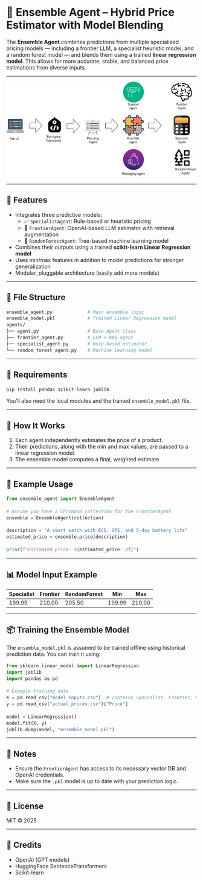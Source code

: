 # 🧠 Ensemble Agent – Hybrid Price Estimator with Model Blending

The **Ensemble Agent** combines predictions from multiple specialized pricing models — including a frontier LLM, a specialist heuristic model, and a random forest model — and blends them using a trained **linear regression model**. This allows for more accurate, stable, and balanced price estimations from diverse inputs.


---

![App Screenshot]( agentic.png )

---

## 🚀 Features

- Integrates three predictive models:
  - ✅ `SpecialistAgent`: Rule-based or heuristic pricing
  - 🤖 `FrontierAgent`: OpenAI-based LLM estimator with retrieval augmentation
  - 🌲 `RandomForestAgent`: Tree-based machine learning model
- Combines their outputs using a trained **scikit-learn Linear Regression model**
- Uses min/max features in addition to model predictions for stronger generalization
- Modular, pluggable architecture (easily add more models)

---

## 📁 File Structure

```bash
ensemble_agent.py             # Main ensemble logic
ensemble_model.pkl            # Trained Linear Regression model
agents/
├── agent.py                  # Base Agent class
├── frontier_agent.py         # LLM + RAG agent
├── specialist_agent.py       # Rule-based estimator
└── random_forest_agent.py    # Machine learning model
```

---

## 🧰 Requirements

```bash
pip install pandas scikit-learn joblib
```

You’ll also need the local modules and the trained `ensemble_model.pkl` file.

---

## 🧠 How It Works

1. Each agent independently estimates the price of a product.
2. Their predictions, along with the min and max values, are passed to a linear regression model.
3. The ensemble model computes a final, weighted estimate.

---

## 🧪 Example Usage

```python
from ensemble_agent import EnsembleAgent

# Assume you have a ChromaDB collection for the FrontierAgent
ensemble = EnsembleAgent(collection)

description = "A smart watch with ECG, GPS, and 5-day battery life"
estimated_price = ensemble.price(description)

print(f"Estimated price: ${estimated_price:.2f}")
```

---

## 📊 Model Input Example

| Specialist | Frontier | RandomForest | Min   | Max   |
|------------|----------|--------------|-------|-------|
| 199.99     | 210.00   | 205.50       | 199.99| 210.00|

---

## 📦 Training the Ensemble Model

The `ensemble_model.pkl` is assumed to be trained offline using historical prediction data. You can train it using:

```python
from sklearn.linear_model import LinearRegression
import joblib
import pandas as pd

# Example training data
X = pd.read_csv("model_inputs.csv")  # contains Specialist, Frontier, RandomForest, Min, Max
y = pd.read_csv("actual_prices.csv")["Price"]

model = LinearRegression()
model.fit(X, y)
joblib.dump(model, "ensemble_model.pkl")
```

---

## 🔐 Notes

- Ensure the `FrontierAgent` has access to its necessary vector DB and OpenAI credentials.
- Make sure the `.pkl` model is up to date with your prediction logic.

---

## 📜 License

MIT © 2025

---

## 🙌 Credits

- OpenAI (GPT models)
- HuggingFace SentenceTransformers
- Scikit-learn

